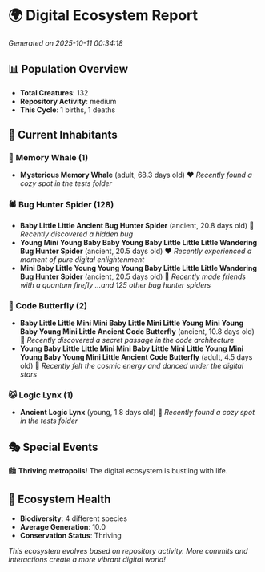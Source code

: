# 🌍 Digital Ecosystem Report
*Generated on 2025-10-11 00:34:18*

## 📊 Population Overview
- **Total Creatures**: 132
- **Repository Activity**: medium
- **This Cycle**: 1 births, 1 deaths

## 👥 Current Inhabitants

### 🐋 Memory Whale (1)
- **Mysterious Memory Whale** (adult, 68.3 days old) ❤️
  *Recently found a cozy spot in the tests folder*

### 🕷️ Bug Hunter Spider (128)
- **Baby Little Little Ancient Bug Hunter Spider** (ancient, 20.8 days old) 💛
  *Recently discovered a hidden bug*
- **Young Mini Young Baby Baby Young Baby Little Little Little Wandering Bug Hunter Spider** (ancient, 20.5 days old) ❤️
  *Recently experienced a moment of pure digital enlightenment*
- **Mini Baby Little Young Young Young Baby Little Little Little Wandering Bug Hunter Spider** (ancient, 20.5 days old) 💛
  *Recently made friends with a quantum firefly*
  *...and 125 other bug hunter spiders*

### 🦋 Code Butterfly (2)
- **Baby Little Little Mini Mini Baby Little Mini Little Young Mini Young Baby Young Mini Little Ancient Code Butterfly** (ancient, 10.8 days old) 💛
  *Recently discovered a secret passage in the code architecture*
- **Young Baby Little Little Mini Mini Baby Little Mini Little Young Mini Young Baby Young Mini Little Ancient Code Butterfly** (adult, 4.5 days old) 💚
  *Recently felt the cosmic energy and danced under the digital stars*

### 🐱 Logic Lynx (1)
- **Ancient Logic Lynx** (young, 1.8 days old) 💚
  *Recently found a cozy spot in the tests folder*

## 🎭 Special Events

🏙️ **Thriving metropolis!** The digital ecosystem is bustling with life.

## 🔬 Ecosystem Health
- **Biodiversity**: 4 different species
- **Average Generation**: 10.0
- **Conservation Status**: Thriving

*This ecosystem evolves based on repository activity. More commits and interactions create a more vibrant digital world!*